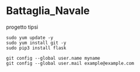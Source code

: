 # Battaglia_Navale
progetto tipsi
```
sudo yum update -y
sudo yum install git -y
sudo pip3 install flask

git config --global user.name myname
git config --global user.mail example@example.com

```
